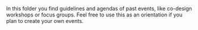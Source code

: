 In this folder you find guidelines and agendas of past events, like co-design workshops or focus groups. Feel free to use this as an orientation if you plan to create your own events.